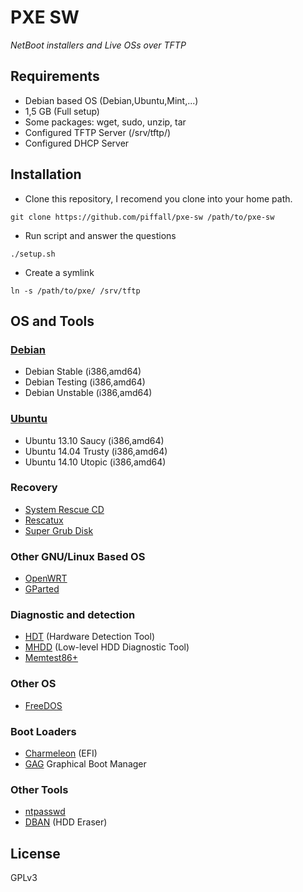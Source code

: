# PXE SW
*NetBoot installers and Live OSs over TFTP*

## Requirements
- Debian based OS (Debian,Ubuntu,Mint,...)
- 1,5 GB (Full setup)
- Some packages: wget, sudo, unzip, tar
- Configured TFTP Server (/srv/tftp/)
- Configured DHCP Server

## Installation
- Clone this repository, I recomend you clone into your home path.
```
git clone https://github.com/piffall/pxe-sw /path/to/pxe-sw
```
- Run script and answer the questions
```
./setup.sh
```
- Create a symlink
```
ln -s /path/to/pxe/ /srv/tftp
```

## OS and Tools

### [Debian](http://www.debian.org)
- Debian Stable (i386,amd64)
- Debian Testing (i386,amd64)
- Debian Unstable (i386,amd64)

### [Ubuntu](http://www.ubuntu.com)
- Ubuntu 13.10 Saucy (i386,amd64)
- Ubuntu 14.04 Trusty (i386,amd64)
- Ubuntu 14.10 Utopic (i386,amd64)

### Recovery
- [System Rescue CD](http://www.sysresccd.org)
- [Rescatux](http://www.supergrubdisk.org/rescatux/)
- [Super Grub Disk](http://www.supergrubdisk.org/super-grub2-disk/)

### Other GNU/Linux Based OS
- [OpenWRT](https://openwrt.org/)
- [GParted](https://gparted.org/)

### Diagnostic and detection
- [HDT](http://hdt-project.org) (Hardware Detection Tool)
- [MHDD](http://hddguru.com/software/2005.10.02-MHDD/) (Low-level HDD Diagnostic Tool)
- [Memtest86+](http://www.memtest.org/)

### Other OS
- [FreeDOS](http://www.freedos.org/)

### Boot Loaders
- [Charmeleon](http://chameleon.osx86.hu/) (EFI)
- [GAG](http://gag.sourceforge.net/) Graphical Boot Manager

### Other Tools
- [ntpasswd](http://pogostick.net/~pnh/ntpasswd/)
- [DBAN](http://www.dban.org/) (HDD Eraser)

## License
GPLv3
